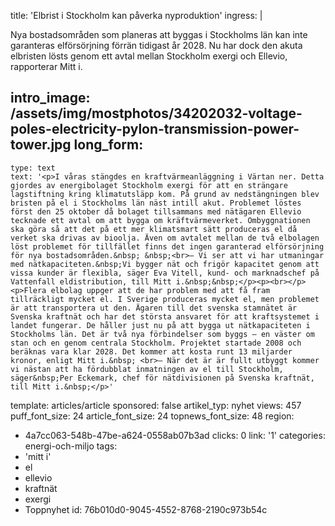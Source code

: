 title: 'Elbrist i Stockholm kan påverka nyproduktion'
ingress: |
  <p>Nya bostadsområden som planeras att byggas i Stockholms län kan inte garanteras elförsörjning förrän tidigast år 2028. Nu har dock den akuta elbristen lösts genom ett avtal mellan Stockholm exergi och Ellevio, rapporterar Mitt i.
  </p>
  
intro_image: /assets/img/mostphotos/34202032-voltage-poles-electricity-pylon-transmission-power-tower.jpg
long_form:
  -
    type: text
    text: '<p>I våras stängdes en kraftvärmeanläggning i Värtan ner. Detta gjordes av energibolaget Stockholm exergi för att en strängare lagstiftning kring klimatutsläpp kom. På grund av nedstängningen blev bristen på el i Stockholms län näst intill akut. Problemet löstes först den 25 oktober då bolaget tillsammans med nätägaren Ellevio tecknade ett avtal om att bygga om kräftvärmeverket. Ombyggnationen ska göra så att det på ett mer klimatsmart sätt produceras el då verket ska drivas av bioolja. Även om avtalet mellan de två elbolagen löst problemet för tillfället finns det ingen garanterad elförsörjning för nya bostadsområden.&nbsp; &nbsp;<br>– Vi ser att vi har utmaningar med nätkapaciteten.&nbsp;Vi bygger nät och frigör kapacitet genom att vissa kunder är flexibla, säger Eva Vitell, kund- och marknadschef på Vattenfall eldistribution, till Mitt i.&nbsp;&nbsp;</p><p><br></p><p>Flera elbolag uppger att de har problem med att få fram tillräckligt mycket el. I Sverige produceras mycket el, men problemet är att transportera ut den. Ägaren till det svenska stamnätet är Svenska kraftnät och har det största ansvaret för att kraftsystemet i landet fungerar. De håller just nu på att bygga ut nätkapaciteten i Stockholms län. Det är två nya förbindelser som byggs – en väster om stan och en genom centrala Stockholm. Projektet startade 2008 och beräknas vara klar 2028. Det kommer att kosta runt 13 miljarder kronor, enligt Mitt i.&nbsp; <br>– När det är är fullt utbyggt kommer vi nästan att ha fördubblat inmatningen av el till Stockholm, säger&nbsp;Per Eckemark, chef för nätdivisionen på Svenska kraftnät, till Mitt i.&nbsp;</p>'
template: articles/article
sponsored: false
artikel_typ: nyhet
views: 457
puff_font_size: 24
article_font_size: 24
topnews_font_size: 48
region:
  - 4a7cc063-548b-47be-a624-0558ab07b3ad
clicks: 0
link: '1'
categories: energi-och-miljo
tags:
  - 'mitt i'
  - el
  - ellevio
  - kraftnät
  - exergi
  - Toppnyhet
id: 76b010d0-9045-4552-8768-2190c973b54c
